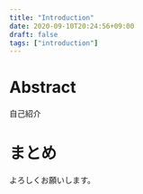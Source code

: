 ```yaml
---
title: "Introduction"
date: 2020-09-10T20:24:56+09:00
draft: false
tags: ["introduction"]
---
```


# Abstract

自己紹介

# まとめ

よろしくお願いします。
